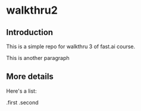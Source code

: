 # walkthru2

## Introduction
This is a simple repo for walkthru 3 of fast.ai course.

This is another paragraph

## More details

Here's a list:

.first
.second
